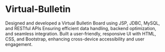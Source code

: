 # Virtual-Bulletin
Designed and developed a Virtual Bulletin Board using JSP, JDBC, MySQL, and RESTful APIs  Ensuring efficient data handling, backend optimization, and seamless integration. Built a user-friendly, responsive UI with HTML, CSS, and Bootstrap, enhancing cross-device accessibility and user engagement. 
